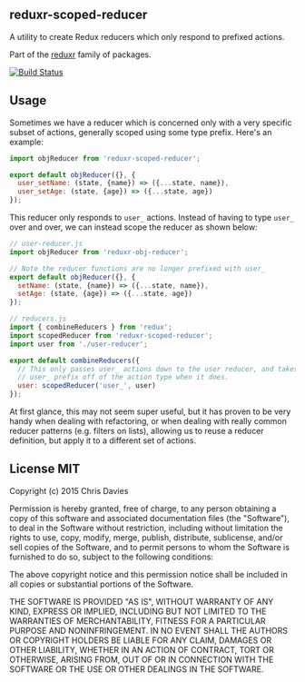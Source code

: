 ## reduxr-scoped-reducer

A utility to create Redux reducers which only respond to prefixed actions.

Part of the [reduxr](https://github.com/chrisdavies/reduxr) family of packages.

[![Build Status](https://travis-ci.org/chrisdavies/reduxr-scoped-reducer.svg?branch=master)](https://travis-ci.org/chrisdavies/reduxr-scoped-reducer)

## Usage

Sometimes we have a reducer which is concerned only with a very specific subset of actions, generally scoped using some type prefix. Here's an example:

```js
import objReducer from 'reduxr-scoped-reducer';

export default objReducer({}, {
  user_setName: (state, {name}) => ({...state, name}),
  user_setAge: (state, {age}) => ({...state, age})
});

```

This reducer only responds to `user_` actions. Instead of having to type `user_` over and over, we can instead scope the reducer as shown below:

```js
// user-reducer.js
import objReducer from 'reduxr-obj-reducer';

// Note the reducer functions are no longer prefixed with user_
export default objReducer({}, {
  setName: (state, {name}) => ({...state, name}),
  setAge: (state, {age}) => ({...state, age})
});

// reducers.js
import { combineReducers } from 'redux';
import scopedReducer from 'reduxr-scoped-reducer';
import user from './user-reducer';

export default combineReducers({
  // This only passes user_ actions down to the user reducer, and takes the
  // user_ prefix off of the action type when it does.
  user: scopedReducer('user_', user)
});
```

At first glance, this may not seem super useful, but it has proven to be
very handy when dealing with refactoring, or when dealing with really common
reducer patterns (e.g. filters on lists), allowing us to reuse a reducer
definition, but apply it to a different set of actions.

## License MIT

Copyright (c) 2015 Chris Davies

Permission is hereby granted, free of charge, to any person obtaining a copy of this software and associated documentation files (the "Software"), to deal in the Software without restriction, including without limitation the rights to use, copy, modify, merge, publish, distribute, sublicense, and/or sell copies of the Software, and to permit persons to whom the Software is furnished to do so, subject to the following conditions:

The above copyright notice and this permission notice shall be included in all copies or substantial portions of the Software.

THE SOFTWARE IS PROVIDED "AS IS", WITHOUT WARRANTY OF ANY KIND, EXPRESS OR IMPLIED, INCLUDING BUT NOT LIMITED TO THE WARRANTIES OF MERCHANTABILITY, FITNESS FOR A PARTICULAR PURPOSE AND NONINFRINGEMENT. IN NO EVENT SHALL THE AUTHORS OR COPYRIGHT HOLDERS BE LIABLE FOR ANY CLAIM, DAMAGES OR OTHER LIABILITY, WHETHER IN AN ACTION OF CONTRACT, TORT OR OTHERWISE, ARISING FROM, OUT OF OR IN CONNECTION WITH THE SOFTWARE OR THE USE OR OTHER DEALINGS IN THE SOFTWARE.
